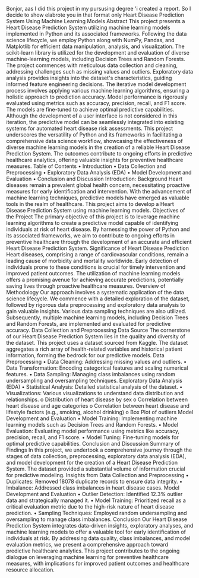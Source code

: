 Bonjor, aas I did this project in my pursusing degree 'i created a report. So I decide to show elabrote you in that format only 
Heart Disease Prediction System Using Machine Learning Models
Abstract
This project presents a Heart Disease Prediction System utilizing machine learning models implemented in Python and its associated frameworks. Following the data science lifecycle, we employ Python along with NumPy, Pandas, and Matplotlib for efficient data manipulation, analysis, and visualization. The scikit-learn library is utilized for the development and evaluation of diverse machine-learning models, including Decision Trees and Random Forests.
The project commences with meticulous data collection and cleaning, addressing challenges such as missing values and outliers. Exploratory data analysis provides insights into the dataset's characteristics, guiding informed feature engineering decisions. The iterative model development process involves applying various machine learning algorithms, ensuring a holistic approach to prediction accuracy.
Model performance is rigorously evaluated using metrics such as accuracy, precision, recall, and F1 score. The models are fine-tuned to achieve optimal predictive capabilities. Although the development of a user interface is not considered in this iteration, the predictive model can be seamlessly integrated into existing systems for automated heart disease risk assessments.
This project underscores the versatility of Python and its frameworks in facilitating a comprehensive data science workflow, showcasing the effectiveness of diverse machine learning models in the creation of a reliable Heart Disease Prediction System. The outcomes contribute to ongoing efforts in predictive healthcare analytics, offering valuable insights for preventive healthcare measures.
Table of Contents
•	Introduction
•	Data Collection and Preprocessing
•	Exploratory Data Analysis (EDA)
•	Model Development and Evaluation
•	Conclusion and Discussion
Introduction:
Background
Heart diseases remain a prevalent global health concern, necessitating proactive measures for early identification and intervention. With the advancement of machine learning techniques, predictive models have emerged as valuable tools in the realm of healthcare. This project aims to develop a Heart Disease Prediction System using machine learning models.
Objectives of the Project
The primary objective of this project is to leverage machine learning algorithms to create a predictive model capable of identifying individuals at risk of heart disease. By harnessing the power of Python and its associated frameworks, we aim to contribute to ongoing efforts in preventive healthcare through the development of an accurate and efficient Heart Disease Prediction System.
Significance of Heart Disease Prediction
Heart diseases, comprising a range of cardiovascular conditions, remain a leading cause of morbidity and mortality worldwide. Early detection of individuals prone to these conditions is crucial for timely intervention and improved patient outcomes. The utilization of machine learning models offers a promising avenue for achieving accurate predictions, potentially saving lives through proactive healthcare measures.
Overview of Methodology
Our approach involves a systematic application of the data science lifecycle. We commence with a detailed exploration of the dataset, followed by rigorous data preprocessing and exploratory data analysis to gain valuable insights. Various data sampling techniques are also utilized. Subsequently, multiple machine learning models, including Decision Trees and Random Forests, are implemented and evaluated for predictive accuracy.
Data Collection and Preprocessing
Data Source
The cornerstone of our Heart Disease Prediction System lies in the quality and diversity of the dataset. This project uses a dataset sourced from Kaggle. The dataset aggregates a rich array of health-related variables and historical patient information, forming the bedrock for our predictive models.
Data Preprocessing
•	Data Cleaning: Addressing missing values and outliers.
•	Data Transformation: Encoding categorical features and scaling numerical features.
•	Data Sampling: Managing class imbalances using random undersampling and oversampling techniques.
Exploratory Data Analysis (EDA)
•	Statistical Analysis: Detailed statistical analysis of the dataset.
•	Visualizations: Various visualizations to understand data distribution and relationships.
o	Distribution of heart disease by sex
o	Correlation between heart disease and age categories
o	Correlation between heart disease and lifestyle factors (e.g., smoking, alcohol drinking)
o	Box Plot of outliers
Model Development and Evaluation
•	Model Training: Implementing machine learning models such as Decision Trees and Random Forests.
•	Model Evaluation: Evaluating model performance using metrics like accuracy, precision, recall, and F1 score.
•	Model Tuning: Fine-tuning models for optimal predictive capabilities.
Conclusion and Discussion
Summary of Findings
In this project, we undertook a comprehensive journey through the stages of data collection, preprocessing, exploratory data analysis (EDA), and model development for the creation of a Heart Disease Prediction System. The dataset provided a substantial volume of information crucial for predictive modeling.
Insights from Data Collection and Preprocessing
•	Duplicates: Removed 18078 duplicate records to ensure data integrity.
•	Imbalance: Addressed class imbalances in heart disease cases.
Model Development and Evaluation
•	Outlier Detection: Identified 12.3% outlier data and strategically managed it.
•	Model Training: Prioritized recall as a critical evaluation metric due to the high-risk nature of heart disease prediction.
•	Sampling Techniques: Employed random undersampling and oversampling to manage class imbalances.
Conclusion
Our Heart Disease Prediction System integrates data-driven insights, exploratory analyses, and machine learning models to offer a valuable tool for early identification of individuals at risk. By addressing data quality, class imbalances, and model evaluation metrics, we present a comprehensive approach toward predictive healthcare analytics. This project contributes to the ongoing dialogue on leveraging machine learning for preventive healthcare measures, with implications for improved patient outcomes and healthcare resource allocation.

